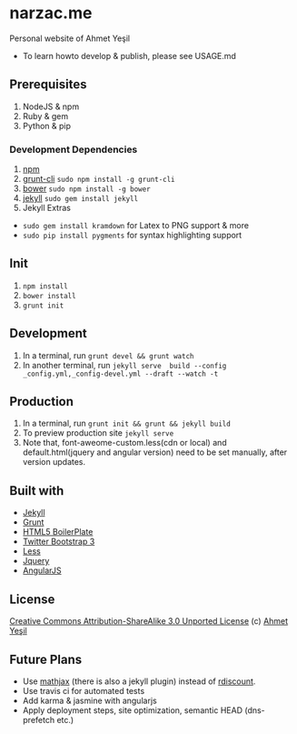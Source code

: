 # narzac.me #

Personal website of Ahmet Yeşil

* To learn howto develop & publish, please see USAGE.md

## Prerequisites ##

1. NodeJS & npm
2. Ruby & gem
3. Python & pip

### Development Dependencies ###

1. [npm](https://npmjs.org/)
2. [grunt-cli](http://gruntjs.com/getting-started) `sudo npm install -g grunt-cli`
3. [bower](http://bower.io) `sudo npm install -g bower`
4. [jekyll](http://jekyllrb.com/) `sudo gem install jekyll`
5. Jekyll Extras
* `sudo gem install kramdown` for Latex to PNG support & more
* `sudo pip install pygments` for syntax highlighting support


## Init ##

1. `npm install`
2. `bower install`
3. `grunt init`

## Development ##

1. In a terminal, run `grunt devel && grunt watch`
2. In another terminal, run `jekyll serve  build --config _config.yml,_config-devel.yml --draft --watch -t`


## Production ##

1. In a terminal, run `grunt init && grunt && jekyll build`
2. To preview production site `jekyll serve`
3. Note that, font-aweome-custom.less(cdn or local) and default.html(jquery and angular version) need to be set manually, after version updates.

## Built with ##

* [Jekyll](http://jekyllrb.com/)
* [Grunt](http://gruntjs.com/)
* [HTML5 BoilerPlate](http://html5boilerplate.com/)
* [Twitter Bootstrap 3](http://twitter.github.com/bootstrap/)
* [Less](http://lesscss.org/)
* [Jquery](http://jquery.com/)
* [AngularJS](http://angularjs.org/)

## License

[Creative Commons Attribution-ShareAlike 3.0 Unported License](http://creativecommons.org/licenses/by-sa/3.0/)
(c) [Ahmet Yeşil](http://narzac.me)

## Future Plans ##

* Use [mathjax](http://www.mathjax.org/) (there is also a jekyll plugin) instead of [rdiscount](https://github.com/davidfstr/rdiscount).
* Use travis ci for automated tests
* Add karma & jasmine with angularjs
* Apply  deployment steps, site optimization, semantic HEAD (dns-prefetch etc.)
